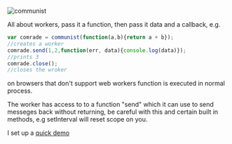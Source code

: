 ![communist](https://raw.github.com/calvinmetcalf/communist/gh-pages/apple-touch-icon-144x144-precomposed.png)

All about workers, pass it a function, then pass it data and a callback, e.g.

```javascript
var comrade = communist(function(a,b){return a + b});
//creates a worker
comrade.send(1,2,function(err, data){console.log(data)});
//prints 3
comrade.close();
//closes the wroker
```

on browsers that don't support web workers function is executed in normal process.

The worker has access to to a function "send" which it can use to send messeges back without returning, be careful with this and certain built in methods, e.g setInterval will reset scope on you.

I set up a [quick demo](http://calvinmetcalf.github.com/communist/)
